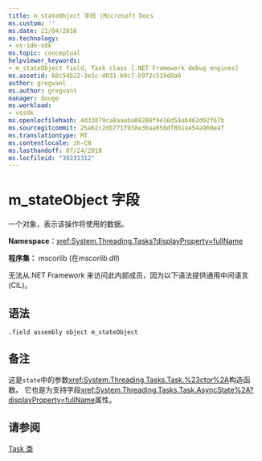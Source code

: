 ```yaml
---
title: m_stateObject 字段 |Microsoft Docs
ms.custom: ''
ms.date: 11/04/2016
ms.technology:
- vs-ide-sdk
ms.topic: conceptual
helpviewer_keywords:
- m_stateObject field, Task class [.NET Framework debug engines]
ms.assetid: 68c54b22-3e1c-4031-b9c7-b972c519d8a0
author: gregvanl
ms.author: gregvanl
manager: douge
ms.workload:
- vssdk
ms.openlocfilehash: 4d33879ca8aaaba08288f9e16d54ab462d92f67b
ms.sourcegitcommit: 25a62c2db771f938e3baa658df8b1ae54a960e4f
ms.translationtype: MT
ms.contentlocale: zh-CN
ms.lasthandoff: 07/24/2018
ms.locfileid: "39231312"
---
```

# <a name="mstateobject-field"></a>m_stateObject 字段
一个对象，表示该操作将使用的数据。  
  
 **Namespace**：<xref:System.Threading.Tasks?displayProperty=fullName>  
  
 **程序集：** mscorlib (在*mscorlib.dll*)  
  
 无法从.NET Framework 来访问此内部成员，因为以下语法提供通用中间语言 (CIL)。  
  
## <a name="syntax"></a>语法  
  
```  
.field assembly object m_stateObject  
```  
  
## <a name="remarks"></a>备注  
 这是`state`中的参数<xref:System.Threading.Tasks.Task.%23ctor%2A>构造函数。 它也是为支持字段<xref:System.Threading.Tasks.Task.AsyncState%2A?displayProperty=fullName>属性。  
  
## <a name="see-also"></a>请参阅  
 [Task 类](../../extensibility/debugger/task-class-internal-members.md)